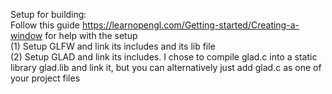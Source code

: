 Setup for building:<br>
Follow this guide https://learnopengl.com/Getting-started/Creating-a-window for help with the setup<br>
(1) Setup GLFW and link its includes and its lib file<br>
(2) Setup GLAD and link its includes. I chose to compile glad.c into a static library glad.lib and link it, but you can alternatively just add glad.c as one of your project files<br>
